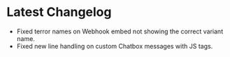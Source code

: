 ﻿# Latest Changelog

- Fixed terror names on Webhook embed not showing the correct variant name.
- Fixed new line handling on custom Chatbox messages with JS tags.